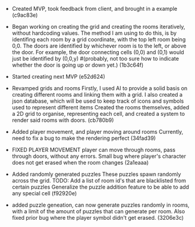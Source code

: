 * Created MVP, took feedback from client, and brought in a example (c9ac83e)

* Began working on creating the grid and creating the rooms iteratively, without hardcoding values. The method I am using to do this, is by identifing each room by a grid coordinate, with the top left room being 0,0. The doors are identified by whichever room is to the left, or above the door. For example, the door connecting cells (0,0) and (0,1) would just be identified by (0,0,y) #(probably, not too sure how to indicate whether the door is going up or down yet.) (1b3c64f)

* Started creating next MVP (e52d624)

* Revamped grids and rooms Firstly, I used AI to provide a solid basis on creating different rooms and linking them with a grid. I also created a json database, which will be used to keep track of icons and symbols used to represent different items Created the rooms themselves, added a 2D grid to organise, representing each cell, and created a system to render said rooms with doors. (cb780b9)

* Added player movement, and player moving around rooms Currently, need to fix a bug to make the rendering perfect (34fad39)

* FIXED PLAYER MOVEMENT player can move through rooms, pass through doors, without any errors. Small bug where player's character does not get erased when the room changes (2a1eaaa)

* Added randomly generated puzzles These puzzles spawn randomly across the grid. TODO: Add a list of room id's that are blacklisted from certain puzzles       Generalize the puzzle addition feature to be able to add any special cell (f92920e)

* added puzzle geneation, can now generate puzzles randomly in rooms, with a limit of the amount of puzzles that can generate per room. Also fixed prior bug where the player symbol didn't get erased. (3206e3c)